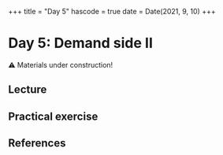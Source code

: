 +++
title = "Day 5"
hascode = true
date = Date(2021, 9, 10)
+++

# Day 5: Demand side II

:warning: Materials under construction!

## Lecture

## Practical exercise

## References
